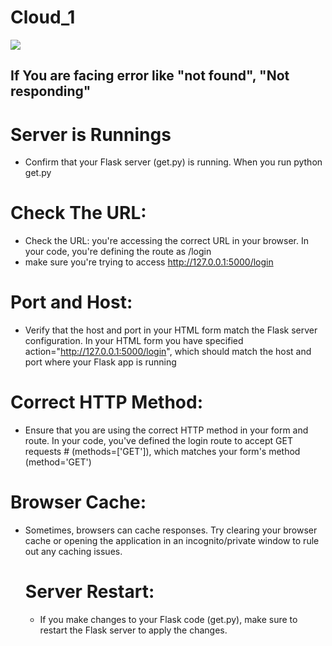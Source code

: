 # Cloud_1

<img src =https://github.com/baiju012/Cloud_1/assets/111991510/dae83c43-2512-4820-9eb4-f1f648c46c77 >


## If You are facing error like "not found", "Not responding" 

# Server is Runnings
* Confirm that your Flask server (get.py) is running. When you run python get.py
# Check The URL:
* Check the URL:  you're accessing the correct URL in your browser. In your code, you're defining the route as /login
* make sure you're trying to access http://127.0.0.1:5000/login

 # Port and Host:
 * Verify that the host and port in your HTML form match the Flask server configuration. In your HTML form
you have specified action="http://127.0.0.1:5000/login", which should match the host and port where your Flask app is running

# Correct HTTP Method: 
* Ensure that you are using the correct HTTP method in your form and route. In your code, you've defined the login route to accept GET requests # (methods=['GET']), which matches your form's method (method='GET')

# Browser Cache:
* Sometimes, browsers can cache responses. Try clearing your browser cache or opening the application in an incognito/private window to rule out any caching issues.


  # Server Restart:
  * If you make changes to your Flask code (get.py), make sure to restart the Flask server to apply the changes.
